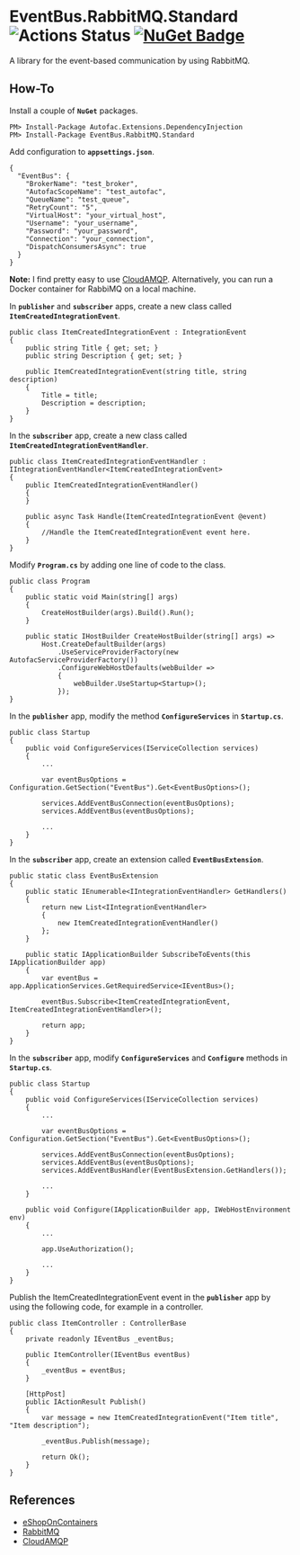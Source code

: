 # EventBus.RabbitMQ.Standard  ![Actions Status](https://github.com/sayganov/EventBus.RabbitMQ.Standard/workflows/Build/badge.svg) [![NuGet Badge](https://buildstats.info/nuget/EventBus.RabbitMQ.Standard?includePreReleases=false)](https://www.nuget.org/packages/EventBus.RabbitMQ.Standard)

A library for the event-based communication by using RabbitMQ.

## How-To
Install a couple of **`NuGet`** packages.
```
PM> Install-Package Autofac.Extensions.DependencyInjection
PM> Install-Package EventBus.RabbitMQ.Standard
```

Add configuration to **`appsettings.json`**.
```
{
  "EventBus": {
    "BrokerName": "test_broker",
    "AutofacScopeName": "test_autofac",
    "QueueName": "test_queue",
    "RetryCount": "5",
    "VirtualHost": "your_virtual_host",
    "Username": "your_username",
    "Password": "your_password",
    "Connection": "your_connection",
    "DispatchConsumersAsync": true
  }
}
```
**Note:** I find pretty easy to use [CloudAMQP](https://www.cloudamqp.com/). Alternatively, you can run a Docker container for RabbiMQ on a local machine.

In **`publisher`** and **`subscriber`** apps, create a new class called **`ItemCreatedIntegrationEvent`**.
```
public class ItemCreatedIntegrationEvent : IntegrationEvent
{
    public string Title { get; set; }
    public string Description { get; set; }

    public ItemCreatedIntegrationEvent(string title, string description)
    {
        Title = title;
        Description = description;
    }
}
```

In the **`subscriber`** app, create a new class called **`ItemCreatedIntegrationEventHandler`**.
```
public class ItemCreatedIntegrationEventHandler : IIntegrationEventHandler<ItemCreatedIntegrationEvent>
{
    public ItemCreatedIntegrationEventHandler()
    {
    }

    public async Task Handle(ItemCreatedIntegrationEvent @event)
    {
        //Handle the ItemCreatedIntegrationEvent event here.
    }
}
```

Modify **`Program.cs`** by adding one line of code to the class.
```
public class Program
{
    public static void Main(string[] args)
    {
        CreateHostBuilder(args).Build().Run();
    }

    public static IHostBuilder CreateHostBuilder(string[] args) =>
        Host.CreateDefaultBuilder(args)
            .UseServiceProviderFactory(new AutofacServiceProviderFactory())
            .ConfigureWebHostDefaults(webBuilder =>
            {
                webBuilder.UseStartup<Startup>();
            });
}
```

In the **`publisher`** app, modify the method **`ConfigureServices`** in **`Startup.cs`**.
```
public class Startup
{
    public void ConfigureServices(IServiceCollection services)
    {
        ...

        var eventBusOptions = Configuration.GetSection("EventBus").Get<EventBusOptions>();

        services.AddEventBusConnection(eventBusOptions);
        services.AddEventBus(eventBusOptions);

        ...
    }
}
```

In the **`subscriber`** app, create an extension called **`EventBusExtension`**.
```
public static class EventBusExtension
{
    public static IEnumerable<IIntegrationEventHandler> GetHandlers()
    {
        return new List<IIntegrationEventHandler>
        {
            new ItemCreatedIntegrationEventHandler()
        };
    }

    public static IApplicationBuilder SubscribeToEvents(this IApplicationBuilder app)
    {
        var eventBus = app.ApplicationServices.GetRequiredService<IEventBus>();

        eventBus.Subscribe<ItemCreatedIntegrationEvent, ItemCreatedIntegrationEventHandler>();

        return app;
    }
}
```

In the **`subscriber`** app, modify **`ConfigureServices`** and **`Configure`** methods in **`Startup.cs`**.
```
public class Startup
{
    public void ConfigureServices(IServiceCollection services)
    {
        ...

        var eventBusOptions = Configuration.GetSection("EventBus").Get<EventBusOptions>();

        services.AddEventBusConnection(eventBusOptions);
        services.AddEventBus(eventBusOptions);
        services.AddEventBusHandler(EventBusExtension.GetHandlers());

        ...
    }

    public void Configure(IApplicationBuilder app, IWebHostEnvironment env)
    {
        ...

        app.UseAuthorization();

        ...
    }
}
```

Publish the ItemCreatedIntegrationEvent event in the **`publisher`** app by using the following code, for example in a controller.
```
public class ItemController : ControllerBase
{
    private readonly IEventBus _eventBus;

    public ItemController(IEventBus eventBus)
    {
        _eventBus = eventBus;
    }

    [HttpPost]
    public IActionResult Publish()
    {
        var message = new ItemCreatedIntegrationEvent("Item title", "Item description");

        _eventBus.Publish(message);

        return Ok();
    }
}
```

## References
- [eShopOnContainers](https://github.com/dotnet-architecture/eShopOnContainers)
- [RabbitMQ](https://www.rabbitmq.com/)
- [CloudAMQP](https://www.cloudamqp.com/)